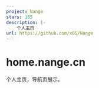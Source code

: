 ```yaml
---
project: Nange
stars: 185
description: |-
    个人主页
url: https://github.com/xOS/Nange
---
```


# home.nange.cn
个人主页，导航页展示。

